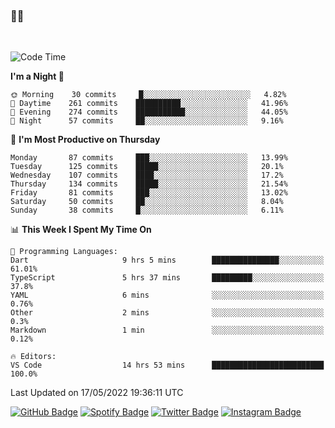### 🤙🍺

<!-- <a href="https://github-readme-stats.vercel.app/api?username=hzak2xx&count_private=true&show_icons=true&theme=dracula">
  <img align="center" src="https://github-readme-stats.vercel.app/api?username=hzak2xx&count_private=true&show_icons=true&theme=dracula" />
</a>
</br> -->
</br>

<!--START_SECTION:waka-->
![Code Time](http://img.shields.io/badge/Code%20Time-0%20secs-blue)

**I'm a Night 🦉** 

```text
🌞 Morning    30 commits     █░░░░░░░░░░░░░░░░░░░░░░░░   4.82% 
🌆 Daytime    261 commits    ██████████░░░░░░░░░░░░░░░   41.96% 
🌃 Evening    274 commits    ███████████░░░░░░░░░░░░░░   44.05% 
🌙 Night      57 commits     ██░░░░░░░░░░░░░░░░░░░░░░░   9.16%

```
📅 **I'm Most Productive on Thursday** 

```text
Monday       87 commits     ███░░░░░░░░░░░░░░░░░░░░░░   13.99% 
Tuesday      125 commits    █████░░░░░░░░░░░░░░░░░░░░   20.1% 
Wednesday    107 commits    ████░░░░░░░░░░░░░░░░░░░░░   17.2% 
Thursday     134 commits    █████░░░░░░░░░░░░░░░░░░░░   21.54% 
Friday       81 commits     ███░░░░░░░░░░░░░░░░░░░░░░   13.02% 
Saturday     50 commits     ██░░░░░░░░░░░░░░░░░░░░░░░   8.04% 
Sunday       38 commits     █░░░░░░░░░░░░░░░░░░░░░░░░   6.11%

```


📊 **This Week I Spent My Time On** 

```text
💬 Programming Languages: 
Dart                     9 hrs 5 mins        ███████████████░░░░░░░░░░   61.01% 
TypeScript               5 hrs 37 mins       █████████░░░░░░░░░░░░░░░░   37.8% 
YAML                     6 mins              ░░░░░░░░░░░░░░░░░░░░░░░░░   0.76% 
Other                    2 mins              ░░░░░░░░░░░░░░░░░░░░░░░░░   0.3% 
Markdown                 1 min               ░░░░░░░░░░░░░░░░░░░░░░░░░   0.12%

🔥 Editors: 
VS Code                  14 hrs 53 mins      █████████████████████████   100.0%

```


 Last Updated on 17/05/2022 19:36:11 UTC
<!--END_SECTION:waka-->

[![GitHub Badge](https://img.shields.io/badge/GitHub-100000?style=for-the-badge&logo=github&logoColor=white)](https://github.com/hzak2xx)
[![Spotify Badge](https://img.shields.io/badge/Spotify-1ED760?&style=for-the-badge&logo=spotify&logoColor=white)](https://open.spotify.com/user/uf90s6sbbh75a1mt44clkhkvf)
[![Twitter Badge](https://img.shields.io/badge/Twitter-1DA1F2?style=for-the-badge&logo=twitter&logoColor=white)](https://twitter.com/hzak2xx)
[![Instagram Badge](https://img.shields.io/badge/Instagram-E4405F?style=for-the-badge&logo=instagram&logoColor=white)](https://www.instagram.com/hzak2xx/)
